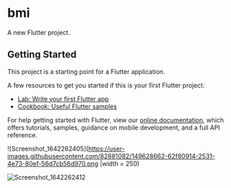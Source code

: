 # bmi

A new Flutter project.

## Getting Started

This project is a starting point for a Flutter application.

A few resources to get you started if this is your first Flutter project:

- [Lab: Write your first Flutter app](https://flutter.dev/docs/get-started/codelab)
- [Cookbook: Useful Flutter samples](https://flutter.dev/docs/cookbook)

For help getting started with Flutter, view our
[online documentation](https://flutter.dev/docs), which offers tutorials,
samples, guidance on mobile development, and a full API reference.



![Screenshot_1642262405](https://user-images.githubusercontent.com/82881082/149628662-62f80914-2531-4e73-80ef-56d7cb56d970.png |width = 250)


![Screenshot_1642262412](https://user-images.githubusercontent.com/82881082/149628668-4ffa4baf-9824-4d4e-b354-b99c7939835e.png)

